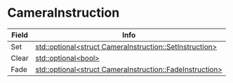 # CameraInstruction

<table><thead><tr><th>Field</th><th>Info</th></tr></thead><tbody>
<tr><td>Set</td><td><a href="../types/Optional_struct CameraInstruction_SetInstruction.md">std::optional&lt;struct CameraInstruction::SetInstruction&gt;</a></td></tr>
<tr><td>Clear</td><td><a href="../types/Optional_bool.md">std::optional&lt;bool&gt;</a></td></tr>
<tr><td>Fade</td><td><a href="../types/Optional_struct CameraInstruction_FadeInstruction.md">std::optional&lt;struct CameraInstruction::FadeInstruction&gt;</a></td></tr>
</tbody></table>